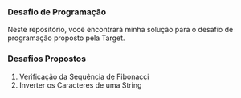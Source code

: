 ### Desafio de Programação

Neste repositório, você encontrará minha solução para o desafio de programação proposto pela Target.

### Desafios Propostos

1. Verificação da Sequência de Fibonacci
2. Inverter os Caracteres de uma String
